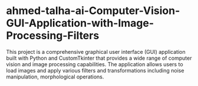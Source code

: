 # ahmed-talha-ai-Computer-Vision-GUI-Application-with-Image-Processing-Filters
This project is a comprehensive graphical user interface (GUI) application built with Python and CustomTkinter that provides a wide range of computer vision and image processing capabilities. The application allows users to load images and apply various filters and transformations including noise manipulation, morphological operations.
